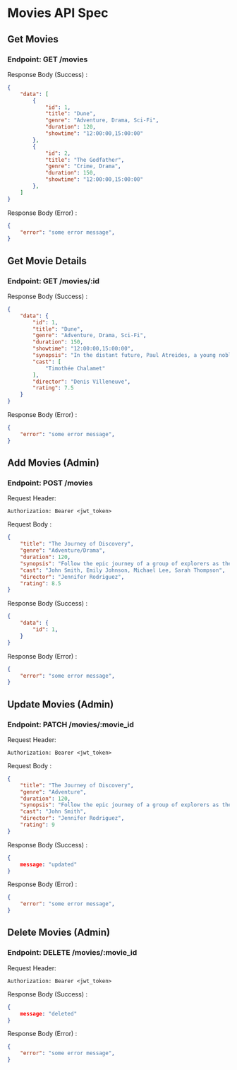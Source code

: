 # Movies API Spec

## Get Movies

### Endpoint: GET /movies

Response Body (Success) :

```json
{ 
	"data": [
		{
            "id": 1,
            "title": "Dune",
            "genre": "Adventure, Drama, Sci-Fi",
            "duration": 120,
            "showtime": "12:00:00,15:00:00"
        },
        {
            "id": 2,
            "title": "The Godfather",
            "genre": "Crime, Drama",
            "duration": 150,
            "showtime": "12:00:00,15:00:00"
        },
	]
}
```

Response Body (Error) :

```json
{ 
	"error": "some error message", 
}
```

## Get Movie Details

### Endpoint: GET /movies/:id

Response Body (Success) :

```json
{ 
	"data": {
		"id": 1,
		"title": "Dune",
		"genre": "Adventure, Drama, Sci-Fi",
		"duration": 150,
		"showtime": "12:00:00,15:00:00",
		"synopsis": "In the distant future, Paul Atreides, a young nobleman, must travel to a dangerous desert planet called Arrakis...",
		"cast": [
			"Timothée Chalamet"
		],
		"director": "Denis Villeneuve",
		"rating": 7.5
	}
}
```

Response Body (Error) :

```json
{ 
	"error": "some error message", 
}
```

## Add Movies (Admin)

### Endpoint: POST /movies

Request Header:

```
Authorization: Bearer <jwt_token>
```

Request Body :

```json
{
	"title": "The Journey of Discovery",
    "genre": "Adventure/Drama",
    "duration": 120,
    "synopsis": "Follow the epic journey of a group of explorers as they venture into uncharted territories, facing danger and discovering the true meaning of courage and friendship.",
	"cast": "John Smith, Emily Johnson, Michael Lee, Sarah Thompson",
	"director": "Jennifer Rodriguez",
	"rating": 8.5
}
```

Response Body (Success) :
```json
{ 
	"data": {
		"id": 1,
	}
}
```

Response Body (Error) :

```json
{ 
	"error": "some error message", 
}
```

## Update Movies (Admin)

### Endpoint: PATCH /movies/:movie_id

Request Header:

```
Authorization: Bearer <jwt_token>
```

Request Body :

```json
{
	"title": "The Journey of Discovery",
    "genre": "Adventure",
    "duration": 120,
    "synopsis": "Follow the epic journey of a group of explorers as they venture into uncharted territories, facing danger and discovering the true meaning of courage and friendship.",
	"cast": "John Smith",
	"director": "Jennifer Rodriguez",
	"rating": 9
}
```

Response Body (Success) :
```json
{ 
	message: "updated"
}
```

Response Body (Error) :

```json
{ 
	"error": "some error message", 
}
```

## Delete Movies (Admin)

### Endpoint: DELETE /movies/:movie_id

Request Header:

```
Authorization: Bearer <jwt_token>
```

Response Body (Success) :
```json
{ 
	message: "deleted"
}
```

Response Body (Error) :

```json
{ 
	"error": "some error message", 
}
```